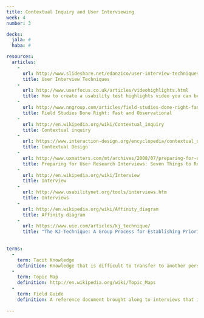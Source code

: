```yaml
---
title: Contextual Inquiry and User Interviewing
week: 4
number: 3

decks:
  jala: #
  haba: #

resources:
  articles:
    -
      url: http://www.slideshare.net/edanzico/user-interview-techniques
      title: User Interview Techniques
    -
      url: http://www.userfocus.co.uk/articles/videohighlights.html
      title: How to create a usability test highlights video you can be proud of
    -
      url: http://www.nngroup.com/articles/field-studies-done-right-fast-and-observational/
      title: Field Studies Done Right: Fast and Observational    
    -
      url: http://en.wikipedia.org/wiki/Contextual_inquiry
      title: Contextual inquiry         
    -
      url: https://www.interaction-design.org/encyclopedia/contextual_design.html
      title: Contextual Design
    -
      url: http://www.uxmatters.com/mt/archives/2008/07/preparing-for-user-research-interviews-seven-things-to-remember.php
      title: Preparing for User Research Interviews: Seven Things to Remember
    -
      url: http://en.wikipedia.org/wiki/Interview
      title: Interview      
    -
      url: http://www.usabilitynet.org/tools/interviews.htm
      title: Interviews  
    -
      url: http://en.wikipedia.org/wiki/Affinity_diagram
      title: Affinity diagram       
    -
      url: https://www.uie.com/articles/kj_technique/
      title: "The KJ-Technique: A Group Process for Establishing Priorities"
      
      
terms:
  -
    term: Tacit Knowledge
    definition: Knowledge that is difficult to transfer to another person through written or verbal communication, often because the person who obtains it is unaware that they possess it.
  -
    term: Topic Map
    definition: http://en.wikipedia.org/wiki/Topic_Maps
  -
    term: Field Guide
    definition: A reference document brought along to interviews that includes an outline of the topics to be covered, specific questions, and other important instructions.
 
---
```

